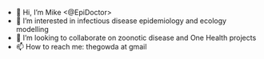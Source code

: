 - 👋 Hi, I’m Mike <@EpiDoctor>
- 👀 I’m interested in infectious disease epidemiology and ecology modelling
- 💞️ I’m looking to collaborate on zoonotic disease and One Health projects
- 📫 How to reach me: thegowda at gmail

<!---
EpiDoctor/EpiDoctor is a ✨ special ✨ repository because its `README.md` (this file) appears on your GitHub profile.
You can click the Preview link to take a look at your changes.
--->
